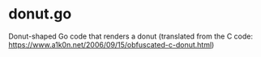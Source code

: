 # donut.go
Donut-shaped Go code that renders a donut (translated from the C code: https://www.a1k0n.net/2006/09/15/obfuscated-c-donut.html)
